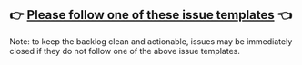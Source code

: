 ## 👉 [Please follow one of these issue templates](https://github.com/software-engineering-excellence/handbook/issues/new/choose) 👈

Note: to keep the backlog clean and actionable, issues may be immediately closed if they do not follow one of the above issue templates.
